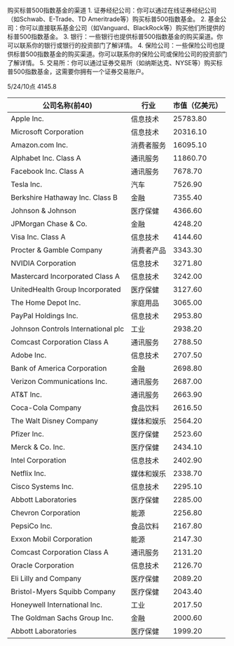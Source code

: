 购买标普500指数基金的渠道
	1.  证券经纪公司：你可以通过在线证券经纪公司（如Schwab、E-Trade、TD Ameritrade等）购买标普500指数基金。
	2.  基金公司：你可以直接联系基金公司（如Vanguard、BlackRock等）购买他们所提供的标普500指数基金。
	3.  银行：一些银行也提供标普500指数基金的购买渠道。你可以联系你的银行或银行的投资部门了解详情。
	4.  保险公司：一些保险公司也提供标普500指数基金的购买渠道。你可以联系你的保险公司或保险公司的投资部门了解详情。
	5.  交易所：你可以通过证券交易所（如纳斯达克、NYSE等）购买标普500指数基金，这需要你拥有一个证券交易账户。

5/24/10点 4145.8












| 公司名称(前40)                     | 行业       | 市值（亿美元） |
| ---------------------------------- | ---------- | -------------- |
| Apple Inc.                         | 信息技术   | 25783.80       |
| Microsoft Corporation              | 信息技术   | 20316.10       |
| Amazon.com Inc.                    | 消费者服务 | 16095.10       |
| Alphabet Inc. Class A              | 通讯服务   | 11860.70       |
| Facebook Inc. Class A              | 通讯服务   | 7678.70        |
| Tesla Inc.                         | 汽车       | 7526.90        |
| Berkshire Hathaway Inc. Class B    | 金融       | 7355.40        |
| Johnson & Johnson                  | 医疗保健   | 4366.60        |
| JPMorgan Chase & Co.               | 金融       | 4248.20        |
| Visa Inc. Class A                  | 信息技术   | 4144.60        |
| Procter & Gamble Company           | 消费者产品 | 3343.30        |
| NVIDIA Corporation                 | 信息技术   | 3271.80        |
| Mastercard Incorporated Class A    | 信息技术   | 3242.00        |
| UnitedHealth Group Incorporated    | 医疗保健   | 3127.60        |
| The Home Depot Inc.                | 家庭用品   | 3065.00        |
| PayPal Holdings Inc.               | 信息技术   | 2953.80        |
| Johnson Controls International plc | 工业       | 2938.20        |
| Comcast Corporation Class A        | 通讯服务   | 2788.50        |
| Adobe Inc.                         | 信息技术   | 2707.50        |
| Bank of America Corporation        | 金融       | 2698.80        |
| Verizon Communications Inc.        | 通讯服务   | 2687.00        |
| AT&T Inc.                          | 通讯服务   | 2663.90        |
| Coca-Cola Company                  | 食品饮料   | 2616.50        |
| The Walt Disney Company            | 媒体和娱乐 | 2564.20        |
| Pfizer Inc.                        | 医疗保健   | 2523.60        |
| Merck & Co. Inc.                   | 医疗保健   | 2434.10        |
| Intel Corporation                  | 信息技术   | 2402.90        |
| Netflix Inc.                       | 媒体和娱乐 | 2338.70        |
| Cisco Systems Inc.                 | 信息技术   | 2295.10        |
| Abbott Laboratories                | 医疗保健   | 2285.00        |
| Chevron Corporation                | 能源       | 2256.80        |
| PepsiCo Inc.                       | 食品饮料   | 2167.80        |
| Exxon Mobil Corporation            | 能源       | 2147.30        |
| Comcast Corporation Class A        | 通讯服务   | 2131.20        |
| Oracle Corporation                 | 信息技术   | 2126.70        |
| Eli Lilly and Company              | 医疗保健   | 2089.20        |
| Bristol-Myers Squibb Company       | 医疗保健   | 2043.40        |
| Honeywell International Inc.       | 工业       | 2017.50        |
| The Goldman Sachs Group Inc.       | 金融       | 2000.60        |
| Abbott Laboratories                | 医疗保健   | 1999.20        |












